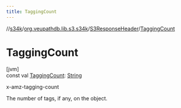 ```yaml
---
title: TaggingCount
---
```

//[s34k](../../../index.html)/[org.veupathdb.lib.s3.s34k](../index.html)/[S3ResponseHeader](index.html)/[TaggingCount](-tagging-count.html)



# TaggingCount



[jvm]\
const val [TaggingCount](-tagging-count.html): [String](https://kotlinlang.org/api/latest/jvm/stdlib/kotlin/-string/index.html)



x-amz-tagging-count



The number of tags, if any, on the object.




